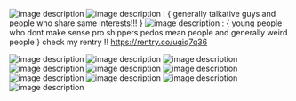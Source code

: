 

<p align="center">

</p>


![image description](https://64.media.tumblr.com/a1369a41f0ec777c7c3cdc08c110ee23/596c5a1eef18e2b3-c6/s250x400/63c91651a9f64d6e490f6ea1b4b18fff1a851aed.gifv)    ![image description](https://64.media.tumblr.com/7aa9cd08eb562b590c8a00918b90ede3/1f70b52391bf3126-2f/s75x75_c1/ae0ccc6d223366ca86c84e5454fec849ee0fcef1.pnj) : { generally talkative guys and people who share same interests!!! }
![image description](https://64.media.tumblr.com/72750af164f9cd79b305497949a9d912/1f70b52391bf3126-3a/s75x75_c1/966559e49c45f9df2ddb33f26b028c1be662158c.pnj) : { young people who dont make sense pro shippers pedos mean people and generally weird people } check my rentry !! https://rentry.co/uqiq7q36
<p align="center">



![image description](https://64.media.tumblr.com/7291a0c205f45c1385f16e2ccaf0abe0/0a844093c4702aee-89/s100x200/ebc92de0262992b0d712c1984b21cb9dbd46d441.pnj) ![image description](https://64.media.tumblr.com/231796cb0902abbc37f0dccc0e2e8c0f/0a314c1722fc4072-6e/s100x200/3c54da33774d9a86064bbcb28a8be2109371136c.gifv) ![image description](https://64.media.tumblr.com/d8f10ca0f35274d83cb4a63f45c3f6d2/0a314c1722fc4072-8b/s100x200/b48e553fab7b98311069aac88de602cc59f35580.pnj) ![image description](https://64.media.tumblr.com/8aabcfd744456e7bf1385466623bbdc9/0a314c1722fc4072-ae/s100x200/d8378aab94dd3402ed593f21ec7891843f8bcc23.gifv) ![image description](https://64.media.tumblr.com/505f63c8c76c7e566a117a852af3e07b/b19b8466f96477fc-80/s75x75_c1/99af2486f4f94b13200296d1abbd26d94916cf2f.webp) ![image description](https://64.media.tumblr.com/b3c387650d8c66e62d87eaaadc502073/21317507f7352712-90/s100x200/0e66996acce2e367ddb860482501bddb56e7f263.webp) ![image description](https://64.media.tumblr.com/05709a5f0eb47da30aee563c462a7338/21317507f7352712-4b/s100x200/7324b9651fc5c546142d791c39ff5201c274891b.webp) ![image description](https://64.media.tumblr.com/c8f694a4451bc07bbbb34042e899fb8f/b5784753c37f3c17-2b/s100x200/26b813fc035cc7e835d219c8dbdd8a39a3149f28.gifv) ![image description](https://64.media.tumblr.com/b44ceefd6a6a1d9f6ae79c37e32ce7d9/b5784753c37f3c17-0a/s250x400/0c2ce96760994d700e66fd419682f84946daffb9.gifv) ![image description](https://64.media.tumblr.com/222028ac965211355def79b361213448/cb96f86236173e93-92/s75x75_c1/5e260ebfb5b8c1ada0d01e68302e50ddb514283a.gifv)
